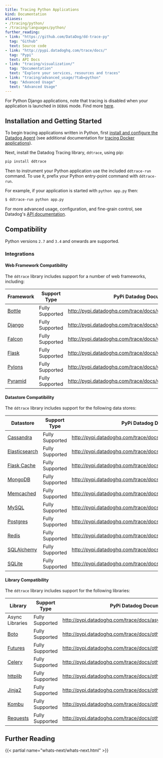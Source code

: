 ```yaml
---
title: Tracing Python Applications
kind: Documentation
aliases:
- /tracing/python/
- /tracing/languages/python/
further_reading:
- link: "https://github.com/DataDog/dd-trace-py"
  tag: "Github"
  text: Source code
- link: "http://pypi.datadoghq.com/trace/docs/"
  tag: "Pypi"
  text: API Docs
- link: "tracing/visualization/"
  tag: "Documentation"
  text: "Explore your services, resources and traces"
- link: "tracing/advanced_usage/?tab=python"
  tag: "Advanced Usage"
  text: "Advanced Usage"
---
```


<div class="alert alert-info">
For Python Django applications, note that tracing is disabled when your application is launched in <code>DEBUG</code> mode. Find more <a href="http://pypi.datadoghq.com/trace/docs/web_integrations.html#django">here</a>.
</div>

## Installation and Getting Started

To begin tracing applications written in Python, first [install and configure the Datadog Agent][1] (see additional documentation for [tracing Docker applications][2]).

Next, install the Datadog Tracing library, `ddtrace`, using pip:

```python
pip install ddtrace
```

Then to instrument your Python application use the included `ddtrace-run` command. To use it, prefix your Python entry-point command with `ddtrace-run`.

For example, if your application is started with `python app.py` then:

```sh
$ ddtrace-run python app.py
```

For more advanced usage, configuration, and fine-grain control, see Datadog's [API documentation][3].


## Compatibility

Python versions `2.7` and `3.4` and onwards are supported.

### Integrations

#### Web Framework Compatibility

The `ddtrace` library includes support for a number of web frameworks, including:

|                Framework                 |  Support Type   |                     PyPi Datadog Documentation                     |
| ---------------------------------------- | --------------- | ------------------------------------------------------------------ |
| [Bottle][4]          | Fully Supported | http://pypi.datadoghq.com/trace/docs/web_integrations.html#bottle  |
| [Django][5] | Fully Supported | http://pypi.datadoghq.com/trace/docs/web_integrations.html#django  |
| [Falcon][6]   | Fully Supported | http://pypi.datadoghq.com/trace/docs/web_integrations.html#falcon  |
| [Flask][7]         | Fully Supported | http://pypi.datadoghq.com/trace/docs/web_integrations.html#flask   |
| [Pylons][8]      | Fully Supported | http://pypi.datadoghq.com/trace/docs/web_integrations.html#pylons  |
| [Pyramid][9]       | Fully Supported | http://pypi.datadoghq.com/trace/docs/web_integrations.html#pyramid |

#### Datastore Compatibility

The `ddtrace` library includes support for the following data stores:

|                           Datastore                            |  Support Type   |                       PyPi Datadog Documentation                        |
| -------------------------------------------------------------- | --------------- | ----------------------------------------------------------------------- |
| [Cassandra][10]                     | Fully Supported | http://pypi.datadoghq.com/trace/docs/db_integrations.html#cassandra     |
| [Elasticsearch][11] | Fully Supported | http://pypi.datadoghq.com/trace/docs/db_integrations.html#elasticsearch |
| [Flask Cache][12]           | Fully Supported | http://pypi.datadoghq.com/trace/docs/db_integrations.html#flask-cache   |
| [MongoDB][13]             | Fully Supported | http://pypi.datadoghq.com/trace/docs/db_integrations.html#mongodb       |
| [Memcached][14]                            | Fully Supported | http://pypi.datadoghq.com/trace/docs/db_integrations.html#memcached     |
| [MySQL][15]                                | Fully Supported | http://pypi.datadoghq.com/trace/docs/db_integrations.html#mysql         |
| [Postgres][16]                        | Fully Supported | http://pypi.datadoghq.com/trace/docs/db_integrations.html#postgres      |
| [Redis][17]                                     | Fully Supported | http://pypi.datadoghq.com/trace/docs/db_integrations.html#redis         |
| [SQLAlchemy][18]                      | Fully Supported | http://pypi.datadoghq.com/trace/docs/db_integrations.html#sqlalchemy    |
| [SQLite][19]                              | Fully Supported | http://pypi.datadoghq.com/trace/docs/db_integrations.html#sqlite        |


#### Library Compatibility

The `ddtrace` library includes support for the following libraries:

|                               Library                                |  Support Type   |                      PyPi Datadog Documentation                       |
| -------------------------------------------------------------------- | --------------- | --------------------------------------------------------------------- |
| Async Libraries                                                      | Fully Supported | http://pypi.datadoghq.com/trace/docs/async_integrations.html          |
| [Boto][20]                        | Fully Supported | http://pypi.datadoghq.com/trace/docs/other_integrations.html#boto     |
| [Futures][21] | Fully Supported | http://pypi.datadoghq.com/trace/docs/other_integrations.html#futures  |
| [Celery][22]                              | Fully Supported | http://pypi.datadoghq.com/trace/docs/other_integrations.html#celery   |
| [httplib][23]            | Fully Supported | http://pypi.datadoghq.com/trace/docs/other_integrations.html#httplib  |
| [Jinja2][24]                                    | Fully Supported | http://pypi.datadoghq.com/trace/docs/other_integrations.html#jinja2   |
| [Kombu][25]                     | Fully Supported | http://pypi.datadoghq.com/trace/docs/other_integrations.html#kombu    |
| [Requests][26]               | Fully Supported | http://pypi.datadoghq.com/trace/docs/other_integrations.html#requests |


## Further Reading

{{< partial name="whats-next/whats-next.html" >}}

[1]: /tracing/setup
[2]: /tracing/setup/docker
[3]: http://pypi.datadoghq.com/trace/docs
[4]: https://bottlepy.org
[5]: https://www.djangoproject.com
[6]: https://falconframework.org
[7]: http://flask.pocoo.org
[8]: http://pylonsproject.org
[9]: https://trypyramid.com
[10]: https://cassandra.apache.org
[11]: https://www.elastic.co/products/elasticsearch
[12]: https://pythonhosted.org/Flask-Cache
[13]: https://www.mongodb.com/what-is-mongodb
[14]: https://memcached.org
[15]: https://www.mysql.com
[16]: https://www.postgresql.org
[17]: https://redis.io
[18]: https://www.sqlalchemy.org
[19]: https://www.sqlite.org
[20]: http://docs.pythonboto.org/en/latest
[21]: https://docs.python.org/3/library/concurrent.futures.html
[22]: http://www.celeryproject.org
[23]: https://docs.python.org/2/library/httplib.html
[24]: http://jinja.pocoo.org
[25]: https://kombu.readthedocs.io/en/latest
[26]: http://docs.python-requests.org/en/master
